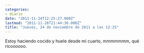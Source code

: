 ```yaml
---
categories:
- diario
date: "2011-11-24T12:25:27.000Z"
lastmod: "2011-11-26T21:44:36.000Z"
title: "Jueves, 24 de noviembre de 2011 a las 12:25"
---
```


Estoy haciendo cocido y huele desde mi cuarto, mmmmmmm, qué ricoooooo.